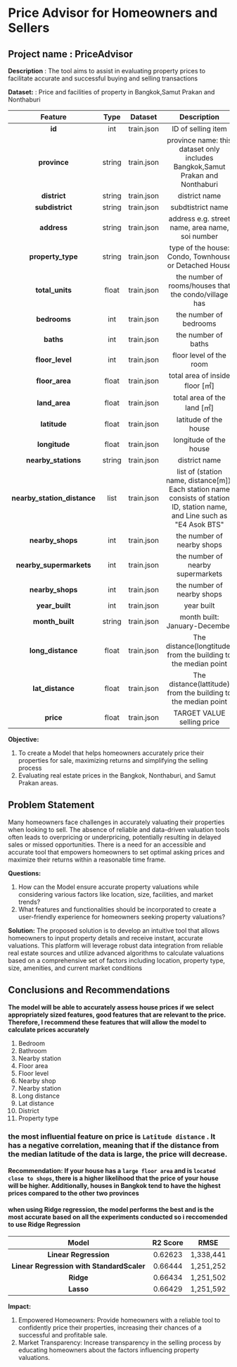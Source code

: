 # Price Advisor for Homeowners and Sellers
## Project name :  PriceAdvisor
**Description** : The tool aims to assist in evaluating property prices to facilitate accurate and successful buying and selling transactions

**Dataset:** : Price and facilities of property in Bangkok,Samut Prakan and Nonthaburi 

| Feature          | Type       | Dataset                               | Description                                      |
|:----------------:|:----------:|:-------------------------------------:|:------------------------------------------------:|
| **id**   | int | train.json | ID of selling item 
| **province** | string      | train.json | province name: this dataset only includes Bangkok,Samut Prakan and Nonthaburi|
| **district** | string | train.json | district name       |
| **subdistrict**      | string  |train.json            | subdtistrict name |
| **address**    | string     | train.json  | address e.g. street name, area name, soi number |
| **property_type** | string | train.json | type of the house: Condo, Townhouse or Detached House  |
| **total_units** | float | train.json | the number of rooms/houses that the condo/village has      |
| **bedrooms** |int| train.json | the number of bedrooms    |
| **baths** | int | train.json | the number of baths       |
| **floor_level** | int | train.json | floor level of the room  |
| **floor_area** | float | train.json | total area of inside floor [㎡]  |
| **land_area** | float | train.json | total area of the land [㎡]      |
| **latitude** | float | train.json | latitude of the house    |
| **longitude** |float | train.json | longitude of the house    |
| **nearby_stations** | string | train.json | district name       |
| **nearby_station_distance** | list | train.json | list of (station name, distance[m]). Each station name consists of station ID, station name, and Line such as "E4 Asok BTS"|
| **nearby_shops** | int| train.json | the number of nearby shops     |
| **nearby_supermarkets** | int| train.json | the number of nearby supermarkets    |
| **nearby_shops** | int| train.json | the number of nearby shops   |
| **year_built** | int| train.json | year built |
| **month_built** | string| train.json | month built: January-December |
| **long_distance** | float | train.json | The distance(longtitude) from the building to the median point |
| **lat_distance** | float | train.json | The distance(lattitude) from the building to the median point |
| **price** | float | train.json | TARGET VALUE selling price|

**Objective:**
1. To create a Model that helps homeowners accurately price their properties for sale, maximizing returns and simplifying the selling process
2. Evaluating real estate prices in the Bangkok, Nonthaburi, and Samut Prakan areas.
               

## Problem Statement
Many homeowners face challenges in accurately valuating their properties when looking to sell. The absence of reliable and data-driven valuation tools often leads to overpricing or underpricing, potentially resulting in delayed sales or missed opportunities. There is a need for an accessible and accurate tool that empowers homeowners to set optimal asking prices and maximize their returns within a reasonable time frame.


**Questions:**  
1. How can the Model ensure accurate property valuations while considering various factors like location, size, facilities, and market trends?
2. What features and functionalities should be incorporated to create a user-friendly experience for homeowners seeking property valuations?

**Solution:** The proposed solution is to develop an intuitive tool that allows homeowners to input property details and receive instant, accurate valuations. This platform will leverage robust data integration from reliable real estate sources and utilize advanced algorithms to calculate valuations based on a comprehensive set of factors including location, property type, size, amenities, and current market conditions

## Conclusions and Recommendations

**The model will be able to accurately assess house prices if we select appropriately sized features, good features that are relevant to the price. Therefore, I recommend these features that will allow the model to calculate prices accurately**
1. Bedroom 
2. Bathroom  
3. Nearby station
4. Floor area 
5. Floor level
6. Nearby shop 
7. Nearby station
8. Long distance 
9. Lat distance
10. District
11. Property type 
### the most influential feature on price is `Latitude distance` . It has a negative correlation, meaning that if the distance from the median latitude of the data is large, the price will decrease.

####  Recommendation: If your house has a `large floor area` and is `located close to shops`, there is a higher likelihood that the price of your house will be higher. Additionally, houses in Bangkok tend to have the highest prices compared to the other two provinces

#### when using Ridge regression, the model performs the best and is the most accurate based on all the experiments conducted so i reccomended to use Ridge Regression

| Model          | R2 Score      | RMSE                     | 
|:----------------:|:----------:|:-------------------------------------:|
| **Linear Regression**   |0.62623 |  1,338,441 | 
| **Linear Regression with StandardScaler** | 0.66444     | 1,251,252| 
| **Ridge** | 0.66434| 1,251,502| 
| **Lasso**      | 0.66429 |1,251,592           | 




**Impact:** 
1. Empowered Homeowners: Provide homeowners with a reliable tool to confidently price their properties, increasing their chances of a successful and profitable sale.
2. Market Transparency: Increase transparency in the selling process by educating homeowners about the factors influencing property valuations.



